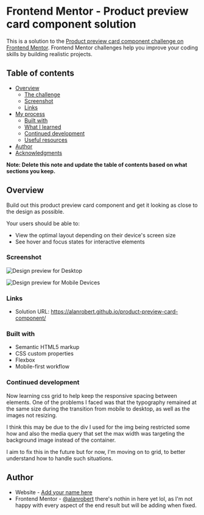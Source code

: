 # Frontend Mentor - Product preview card component solution

This is a solution to the [Product preview card component challenge on Frontend Mentor](https://www.frontendmentor.io/challenges/product-preview-card-component-GO7UmttRfa). Frontend Mentor challenges help you improve your coding skills by building realistic projects. 

## Table of contents

- [Overview](#overview)
  - [The challenge](#the-challenge)
  - [Screenshot](#screenshot)
  - [Links](#links)
- [My process](#my-process)
  - [Built with](#built-with)
  - [What I learned](#what-i-learned)
  - [Continued development](#continued-development)
  - [Useful resources](#useful-resources)
- [Author](#author)
- [Acknowledgments](#acknowledgments)

**Note: Delete this note and update the table of contents based on what sections you keep.**

## Overview

Build out this product preview card component and get it looking as close to the design as possible.

Your users should be able to:

- View the optimal layout depending on their device's screen size
- See hover and focus states for interactive elements


### Screenshot

![Design preview for Desktop](./desktop_screenshot.jpg)

![Design preview for Mobile Devices](./mobile_screenshot.jpg)


### Links

- Solution URL: https://alanrobert.github.io/product-preview-card-component/


### Built with

- Semantic HTML5 markup
- CSS custom properties
- Flexbox
- Mobile-first workflow


### Continued development

Now learning css grid to help keep the responsive spacing between elements. One of the problems I faced was that the typography remained at the same size during the transition from mobile to desktop, as well as the images not resizing. 

I think this may be due to the div I used for the img being restricted some how and also the media query that set the max width was targeting the background image instead of the container.

I aim to fix this in the future but for now, I'm moving on to grid, to better understand how to handle such situations.


## Author

- Website - [Add your name here](https://www.your-site.com)
- Frontend Mentor - [@alanrobert](https://www.frontendmentor.io/profile/alanrobert) there's nothin in here yet lol, as I'm not happy with every aspect of the end result but will be adding when fixed.

